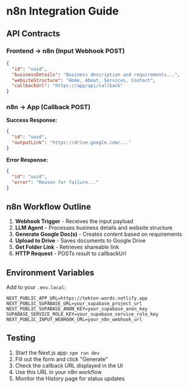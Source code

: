 # n8n Integration Guide

## API Contracts

### Frontend → n8n (Input Webhook POST)

```json
{
  "id": "uuid",
  "businessDetails": "Business description and requirements...",
  "websiteStructure": "Home, About, Services, Contact",
  "callbackUrl": "https://app/api/callback"
}
```

### n8n → App (Callback POST)

**Success Response:**
```json
{
  "id": "uuid",
  "outputLink": "https://drive.google.com/..."
}
```

**Error Response:**
```json
{
  "id": "uuid",
  "error": "Reason for failure..."
}
```

## n8n Workflow Outline

1. **Webhook Trigger** - Receives the input payload
2. **LLM Agent** - Processes business details and website structure
3. **Generate Google Doc(s)** - Creates content based on requirements
4. **Upload to Drive** - Saves documents to Google Drive
5. **Get Folder Link** - Retrieves shareable link
6. **HTTP Request** - POSTs result to callbackUrl

## Environment Variables

Add to your `.env.local`:

```
NEXT_PUBLIC_APP_URL=https://tekton-words.netlify.app
NEXT_PUBLIC_SUPABASE_URL=your_supabase_project_url
NEXT_PUBLIC_SUPABASE_ANON_KEY=your_supabase_anon_key
SUPABASE_SERVICE_ROLE_KEY=your_supabase_service_role_key
NEXT_PUBLIC_INPUT_WEBHOOK_URL=your_n8n_webhook_url
```

## Testing

1. Start the Next.js app: `npm run dev`
2. Fill out the form and click "Generate"
3. Check the callback URL displayed in the UI
4. Use this URL in your n8n workflow
5. Monitor the History page for status updates

